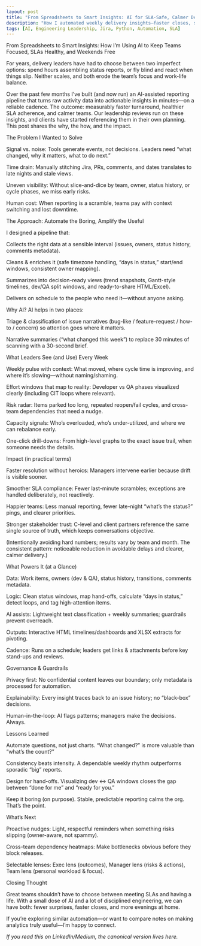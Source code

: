 ```yaml
---
layout: post
title: "From Spreadsheets to Smart Insights: AI for SLA-Safe, Calmer Delivery"
description: "How I automated weekly delivery insights—faster closes, steadier SLAs, and better work-life balance."
tags: [AI, Engineering Leadership, Jira, Python, Automation, SLA]
---
```


From Spreadsheets to Smart Insights: How I’m Using AI to Keep Teams Focused, SLAs Healthy, and Weekends Free

For years, delivery leaders have had to choose between two imperfect options: spend hours assembling status reports, or fly blind and react when things slip. Neither scales, and both erode the team’s focus and work-life balance.

Over the past few months I’ve built (and now run) an AI-assisted reporting pipeline that turns raw activity data into actionable insights in minutes—on a reliable cadence. The outcome: measurably faster turnaround, healthier SLA adherence, and calmer teams. Our leadership reviews run on these insights, and clients have started referencing them in their own planning. This post shares the why, the how, and the impact.

The Problem I Wanted to Solve

Signal vs. noise: Tools generate events, not decisions. Leaders need “what changed, why it matters, what to do next.”

Time drain: Manually stitching Jira, PRs, comments, and dates translates to late nights and stale views.

Uneven visibility: Without slice-and-dice by team, owner, status history, or cycle phases, we miss early risks.

Human cost: When reporting is a scramble, teams pay with context switching and lost downtime.

The Approach: Automate the Boring, Amplify the Useful

I designed a pipeline that:

Collects the right data at a sensible interval (issues, owners, status history, comments metadata).

Cleans & enriches it (safe timezone handling, “days in status,” start/end windows, consistent owner mapping).

Summarizes into decision-ready views (trend snapshots, Gantt-style timelines, dev/QA split windows, and ready-to-share HTML/Excel).

Delivers on schedule to the people who need it—without anyone asking.

Why AI? AI helps in two places:

Triage & classification of issue narratives (bug-like / feature-request / how-to / concern) so attention goes where it matters.

Narrative summaries (“what changed this week”) to replace 30 minutes of scanning with a 30-second brief.

What Leaders See (and Use) Every Week

Weekly pulse with context: What moved, where cycle time is improving, and where it’s slowing—without naming/shaming.

Effort windows that map to reality: Developer vs QA phases visualized clearly (including CIT loops where relevant).

Risk radar: Items parked too long, repeated reopen/fail cycles, and cross-team dependencies that need a nudge.

Capacity signals: Who’s overloaded, who’s under-utilized, and where we can rebalance early.

One-click drill-downs: From high-level graphs to the exact issue trail, when someone needs the details.

Impact (in practical terms)

Faster resolution without heroics: Managers intervene earlier because drift is visible sooner.

Smoother SLA compliance: Fewer last-minute scrambles; exceptions are handled deliberately, not reactively.

Happier teams: Less manual reporting, fewer late-night “what’s the status?” pings, and clearer priorities.

Stronger stakeholder trust: C-level and client partners reference the same single source of truth, which keeps conversations objective.

(Intentionally avoiding hard numbers; results vary by team and month. The consistent pattern: noticeable reduction in avoidable delays and clearer, calmer delivery.)

What Powers It (at a Glance)

Data: Work items, owners (dev & QA), status history, transitions, comments metadata.

Logic: Clean status windows, map hand-offs, calculate “days in status,” detect loops, and tag high-attention items.

AI assists: Lightweight text classification + weekly summaries; guardrails prevent overreach.

Outputs: Interactive HTML timelines/dashboards and XLSX extracts for pivoting.

Cadence: Runs on a schedule; leaders get links & attachments before key stand-ups and reviews.

Governance & Guardrails

Privacy first: No confidential content leaves our boundary; only metadata is processed for automation.

Explainability: Every insight traces back to an issue history; no “black-box” decisions.

Human-in-the-loop: AI flags patterns; managers make the decisions. Always.

Lessons Learned

Automate questions, not just charts. “What changed?” is more valuable than “what’s the count?”

Consistency beats intensity. A dependable weekly rhythm outperforms sporadic “big” reports.

Design for hand-offs. Visualizing dev ↔ QA windows closes the gap between “done for me” and “ready for you.”

Keep it boring (on purpose). Stable, predictable reporting calms the org. That’s the point.

What’s Next

Proactive nudges: Light, respectful reminders when something risks slipping (owner-aware, not spammy).

Cross-team dependency heatmaps: Make bottlenecks obvious before they block releases.

Selectable lenses: Exec lens (outcomes), Manager lens (risks & actions), Team lens (personal workload & focus).

Closing Thought

Great teams shouldn’t have to choose between meeting SLAs and having a life. With a small dose of AI and a lot of disciplined engineering, we can have both: fewer surprises, faster closes, and more evenings at home.

If you’re exploring similar automation—or want to compare notes on making analytics truly useful—I’m happy to connect.

*If you read this on LinkedIn/Medium, the canonical version lives here.*
